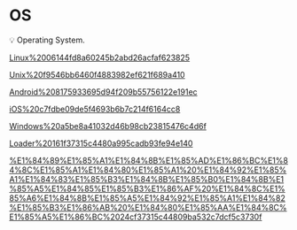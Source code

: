 # OS

<aside>
💡 Operating System.

</aside>

[Linux%2006144fd8a60245b2abd26acfaf623825](Linux%2006144fd8a60245b2abd26acfaf623825)

[Unix%20f9546bb6460f4883982ef621f689a410](Unix%20f9546bb6460f4883982ef621f689a410)

[Android%208175933695d94f209b55756122e191ec](Android%208175933695d94f209b55756122e191ec)

[iOS%20c7fdbe09de5f4693b6b7c214f6164cc8](iOS%20c7fdbe09de5f4693b6b7c214f6164cc8)

[Windows%20a5be8a41032d46b98cb23815476c4d6f](Windows%20a5be8a41032d46b98cb23815476c4d6f)

[Loader%20161f37315c4480a995cadb93fe94e140](Loader%20161f37315c4480a995cadb93fe94e140)

[%E1%84%89%E1%85%A1%E1%84%8B%E1%85%AD%E1%86%BC%E1%84%8C%E1%85%A1%E1%84%80%E1%85%A1%20%E1%84%92%E1%85%A1%E1%84%83%E1%85%B3%E1%84%8B%E1%85%B0%E1%84%8B%E1%85%A5%E1%84%85%E1%85%B3%E1%86%AF%20%E1%84%8C%E1%85%A6%E1%84%8B%E1%85%A5%E1%84%92%E1%85%A1%E1%84%82%E1%85%B3%E1%86%AB%20%E1%84%80%E1%85%AA%E1%84%8C%E1%85%A5%E1%86%BC%2024cf37315c44809ba532c7dcf5c3730f](%E1%84%89%E1%85%A1%E1%84%8B%E1%85%AD%E1%86%BC%E1%84%8C%E1%85%A1%E1%84%80%E1%85%A1%20%E1%84%92%E1%85%A1%E1%84%83%E1%85%B3%E1%84%8B%E1%85%B0%E1%84%8B%E1%85%A5%E1%84%85%E1%85%B3%E1%86%AF%20%E1%84%8C%E1%85%A6%E1%84%8B%E1%85%A5%E1%84%92%E1%85%A1%E1%84%82%E1%85%B3%E1%86%AB%20%E1%84%80%E1%85%AA%E1%84%8C%E1%85%A5%E1%86%BC%2024cf37315c44809ba532c7dcf5c3730f)